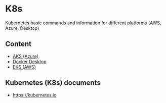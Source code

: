 # K8s

Kubernetes basic commands and information for different platforms (AWS, Azure, Desktop)

## Content

- [AKS (Azure)](./AKS/README.md)
- [Docker Desktop](./DockerDesktop/README.md)
- [EKS (AWS)](./EKS/README.md)

## Kubernetes (K8s) documents

- https://kubernetes.io
